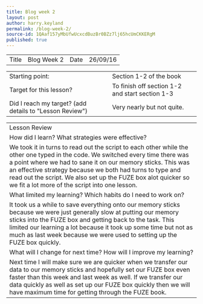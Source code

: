 ```yaml
---
title: Blog week 2
layout: post
author: harry.keyland
permalink: /blog-week-2/
source-id: 1QAaf157yMbUfwUcxcdBuzBr0BZz7lj65hcUmCKKERgM
published: true
---
```

<table>
  <tr>
    <td>Title</td>
    <td>Blog Week 2</td>
    <td>Date</td>
    <td>26/09/16</td>
  </tr>
</table>


<table>
  <tr>
    <td>Starting point:</td>
    <td>Section 1-2 of the book</td>
  </tr>
  <tr>
    <td>Target for this lesson?</td>
    <td>To finish off section 1-2 and start section 1-3</td>
  </tr>
  <tr>
    <td>Did I reach my target? 
(add details to "Lesson Review")</td>
    <td> Very nearly but not quite.
</td>
  </tr>
</table>


<table>
  <tr>
    <td>Lesson Review</td>
  </tr>
  <tr>
    <td>How did I learn? What strategies were effective? </td>
  </tr>
  <tr>
    <td>We took it in turns to read out the script to each other while the other one typed in the code. We switched every time there was a point where we had to sane it on our memory sticks.
This was an effective strategy because we both had turns to type and read out the script. We also set up the FUZE box alot quicker so we fit a lot more of the script into one lesson.</td>
  </tr>
  <tr>
    <td>What limited my learning? Which habits do I need to work on? </td>
  </tr>
  <tr>
    <td>It took us a while to save everything onto our memory sticks because we were just generally slow at putting our memory sticks into the FUZE box and getting back to the task. This limited our learning a lot because it took up some time but not as much as last week because we were used to setting up the FUZE box quickly.</td>
  </tr>
  <tr>
    <td>What will I change for next time? How will I improve my learning?</td>
  </tr>
  <tr>
    <td>Next time I will make sure we are quicker when we transfer our data to our memory sticks and hopefully set our FUZE box even faster than this week and last week as well. If we transfer our data quickly as well as set up our FUZE box quickly then we will have maximum time for getting through the FUZE book.</td>
  </tr>
</table>


